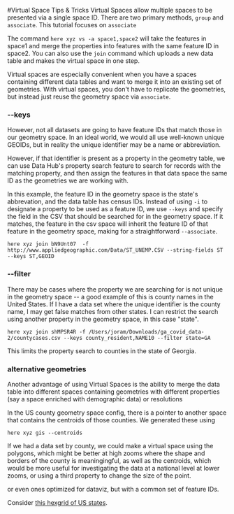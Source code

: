 #Virtual Space Tips & Tricks Virtual Spaces allow multiple spaces to be presented via a single space ID. There are two primary methods, `group` and `associate`. This tutorial focuses on `associate`

The command `here xyz vs -a space1,space2` will take the features in space1 and merge the properties into features with the same feature ID in space2. You can also use the `join` command which uploads a new data table and makes the virtual space in one step.

Virtual spaces are especially convenient when you have a spaces containing different data tables and want to merge it into an existing set of geometries. With virtual spaces, you don't have to replicate the geometries, but instead just reuse the geometry space via `associate`.

### --keys
However, not all datasets are going to have feature IDs that match those in our geometry space. In an ideal world, we would all use well-known unique GEOIDs, but in reality the unique identifier may be a name or abbreviation. 

However, if that identifier is present as a property in the geometry table, we can use Data Hub's property search feature to search for records with the matching property, and then assign the features in that data space the same ID as the geometries we are working with.

In this example, the feature ID in the geometry space is the state's abbrevation, and the data table has census IDs. Instead of using `-i` to designate a property to be used as a feature ID, we use `--keys` and specify the field in the CSV that should be searched for in the geometry space. If it matches, the feature in the csv space will inherit the feature ID of that feature in the geometry space, making for a straightforward `--associate`. 

```here xyz join bN9Unt07  -f http://www.appliedgeographic.com/Data/ST_UNEMP.CSV --string-fields ST --keys ST,GEOID```

### --filter

There may be cases where the property we are searching for is not unique in the geometry space -- a good example of this is county names in the United States. If I have a data set where the unique identifier is the county name, I may get false matches from other states. I can restrict the search using another property in the geometry space, in this case "state".

```here xyz join shMPSR4R -f /Users/joram/Downloads/ga_covid_data-2/countycases.csv --keys county_resident,NAME10 --filter state=GA```

This limits the property search to counties in the state of Georgia.


### alternative geometries

Another advantage of using Virtual Spaces is the ability to merge the data table into different spaces containing geometries with different properties (say a space enriched with demographic data) or resolutions

In the US county geometry space config, there is a pointer to another space that contains the centroids of those counties. We generated these using 

    here xyz gis --centroids
    
If we had a data set by county, we could make a virtual space using the polygons, which might be better at high zooms where the shape and borders of the county is meaningingful, as well as the centroids, which would be more useful for investigating the data at a national level at lower zooms, or using a third property to change the size of the point.


or even ones optimized for dataviz, but with a common set of feature IDs. 


Consider [this hexgrid of US states](https://s3.amazonaws.com/xyz-demo/scenes/xyz_tangram/index.html?space=UZ4LdhAn&token=AKj2021fSByO2JUUUQqx5QA&basemap=none&projection=mercator&demo=0&vizMode=range&buildings=1&pattern=&patternColor=%2384c6f9&points=15&lines=0&outlines=5&places=1&roads=1&clustering=0&quadCountmode=mixed&quadRez=4&hexbins=0&voronoi=0&delaunay=0&water=0&label=date%5B20200622%5D.positiveIncrease&property=date%5B20200622%5D.positiveIncrease&palette=viridis&paletteFlip=false&rangeFilter=1&sort=values&hideOutliers=false&pointSizeProp=&pointSizeRange=%5B4%2C20%5D&propertySearch=%7B%7D#4/40.54/-96.47).
